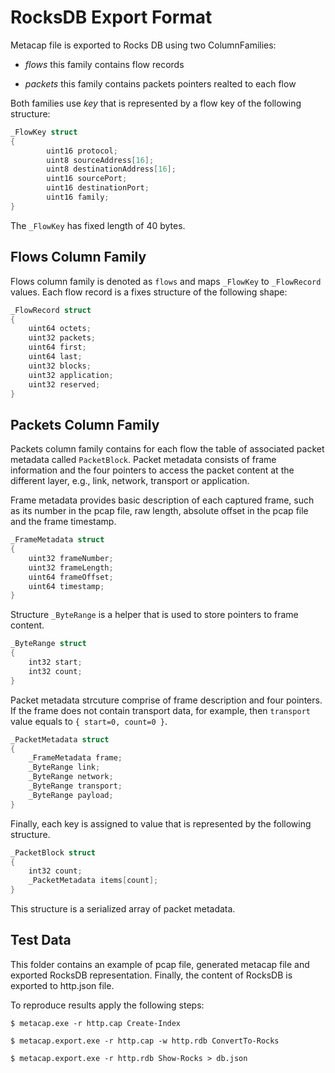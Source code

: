 ﻿# RocksDB Export Format
Metacap file is exported to Rocks DB using two ColumnFamilies:

* *flows* this family contains flow records
		  
* *packets* this family contains packets pointers realted to each flow

Both families use *key* that is represented by a flow key of the following structure:

```C
_FlowKey struct
{
        uint16 protocol;
        uint8 sourceAddress[16];
        uint8 destinationAddress[16];
        uint16 sourcePort;
        uint16 destinationPort;
        uint16 family;
}
```
The ```_FlowKey``` has fixed length of 40 bytes.

## Flows Column Family
Flows column family is denoted as ```flows``` and maps ```_FlowKey``` to ```_FlowRecord``` values. Each
flow record is a fixes structure of the following shape:

```C
_FlowRecord struct 
{
    uint64 octets;
    uint32 packets;
    uint64 first;
    uint64 last;
    uint32 blocks;
    uint32 application;
    uint32 reserved;
}
```


## Packets Column Family
Packets column family contains for each flow the table of associated packet metadata called ```PacketBlock```. 
Packet metadata consists of frame information and the four pointers to access the packet content
at the different layer, e.g., link, network, transport or application.

Frame metadata provides basic description of each captured frame, such as its number in the pcap file, 
raw length, absolute offset in the pcap file and the frame timestamp.
```C
_FrameMetadata struct
{
    uint32 frameNumber;
    uint32 frameLength;
    uint64 frameOffset;
    uint64 timestamp;	
}
```

Structure ```_ByteRange``` is a helper that is used to store pointers to frame content.

```C
_ByteRange struct
{
    int32 start;
    int32 count;
}
```
Packet metadata strcuture comprise of frame description and four pointers. If the frame does not contain 
transport data, for example, then ```transport``` value equals to ```{ start=0, count=0 }```.

```C
_PacketMetadata struct
{
    _FrameMetadata frame;
    _ByteRange link;
    _ByteRange network;
    _ByteRange transport;
    _ByteRange payload;
}
```
Finally, each key is assigned to value that is represented by the following structure. 
```C
_PacketBlock struct
{
	int32 count;
	_PacketMetadata items[count];
}
```
This structure is a serialized array of packet metadata.

## Test Data
This folder contains an example of pcap file, generated metacap file and exported RocksDB representation. 
Finally, the content of RocksDB is exported to http.json file.

To reproduce results apply the following steps:
```
$ metacap.exe -r http.cap Create-Index

$ metacap.export.exe -r http.cap -w http.rdb ConvertTo-Rocks

$ metacap.export.exe -r http.rdb Show-Rocks > db.json
```